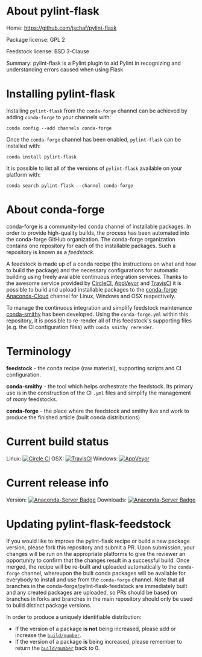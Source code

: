 About pylint-flask
==================

Home: https://github.com/jschaf/pylint-flask

Package license: GPL 2

Feedstock license: BSD 3-Clause

Summary: pylint-flask is a Pylint plugin to aid Pylint in recognizing and understanding errors caused when using Flask



Installing pylint-flask
=======================

Installing `pylint-flask` from the `conda-forge` channel can be achieved by adding `conda-forge` to your channels with:

```
conda config --add channels conda-forge
```

Once the `conda-forge` channel has been enabled, `pylint-flask` can be installed with:

```
conda install pylint-flask
```

It is possible to list all of the versions of `pylint-flask` available on your platform with:

```
conda search pylint-flask --channel conda-forge
```



About conda-forge
=================

conda-forge is a community-led conda channel of installable packages.
In order to provide high-quality builds, the process has been automated into the
conda-forge GitHub organization. The conda-forge organization contains one repository
for each of the installable packages. Such a repository is known as a *feedstock*.

A feedstock is made up of a conda recipe (the instructions on what and how to build
the package) and the necessary configurations for automatic building using freely
available continuous integration services. Thanks to the awesome service provided by
[CircleCI](https://circleci.com/), [AppVeyor](http://www.appveyor.com/)
and [TravisCI](https://travis-ci.org/) it is possible to build and upload installable
packages to the [conda-forge](https://anaconda.org/conda-forge)
[Anaconda-Cloud](http://docs.anaconda.org/) channel for Linux, Windows and OSX respectively.

To manage the continuous integration and simplify feedstock maintenance
[conda-smithy](http://github.com/conda-forge/conda-smithy) has been developed.
Using the ``conda-forge.yml`` within this repository, it is possible to re-render all of
this feedstock's supporting files (e.g. the CI configuration files) with ``conda smithy rerender``.


Terminology
===========

**feedstock** - the conda recipe (raw material), supporting scripts and CI configuration.

**conda-smithy** - the tool which helps orchestrate the feedstock.
                   Its primary use is in the construction of the CI ``.yml`` files
                   and simplify the management of *many* feedstocks.

**conda-forge** - the place where the feedstock and smithy live and work to
                  produce the finished article (built conda distributions)

Current build status
====================

Linux: [![Circle CI](https://circleci.com/gh/conda-forge/pylint-flask-feedstock.svg?style=shield)](https://circleci.com/gh/conda-forge/pylint-flask-feedstock)
OSX: [![TravisCI](https://travis-ci.org/conda-forge/pylint-flask-feedstock.svg?branch=master)](https://travis-ci.org/conda-forge/pylint-flask-feedstock)
Windows: [![AppVeyor](https://ci.appveyor.com/api/projects/status/github/conda-forge/pylint-flask-feedstock?svg=True)](https://ci.appveyor.com/project/conda-forge/pylint-flask-feedstock/branch/master)

Current release info
====================
Version: [![Anaconda-Server Badge](https://anaconda.org/conda-forge/pylint-flask/badges/version.svg)](https://anaconda.org/conda-forge/pylint-flask)
Downloads: [![Anaconda-Server Badge](https://anaconda.org/conda-forge/pylint-flask/badges/downloads.svg)](https://anaconda.org/conda-forge/pylint-flask)


Updating pylint-flask-feedstock
===============================

If you would like to improve the pylint-flask recipe or build a new
package version, please fork this repository and submit a PR. Upon submission,
your changes will be run on the appropriate platforms to give the reviewer an
opportunity to confirm that the changes result in a successful build. Once
merged, the recipe will be re-built and uploaded automatically to the
`conda-forge` channel, whereupon the built conda packages will be available for
everybody to install and use from the `conda-forge` channel.
Note that all branches in the conda-forge/pylint-flask-feedstock are
immediately built and any created packages are uploaded, so PRs should be based
on branches in forks and branches in the main repository should only be used to
build distinct package versions.

In order to produce a uniquely identifiable distribution:
 * If the version of a package **is not** being increased, please add or increase
   the [``build/number``](http://conda.pydata.org/docs/building/meta-yaml.html#build-number-and-string).
 * If the version of a package **is** being increased, please remember to return
   the [``build/number``](http://conda.pydata.org/docs/building/meta-yaml.html#build-number-and-string)
   back to 0.
